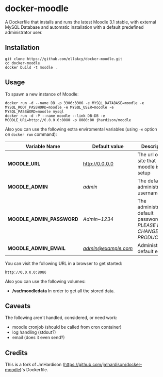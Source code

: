 docker-moodle
=============

A Dockerfile that installs and runs the latest Moodle 3.1 stable, with external MySQL Database and automatic installation with a default predefined administrator user.

## Installation

```
git clone https://github.com/ellakcy/docker-moodle.git
cd docker-moodle
docker build -t moodle .
```

## Usage

To spawn a new instance of Moodle:

```
docker run -d --name DB -p 3306:3306 -e MYSQL_DATABASE=moodle -e MYSQL_ROOT_PASSWORD=moodle -e MYSQL_USER=moodle -e MYSQL_PASSWORD=moodle mysql
docker run -d -P --name moodle --link DB:DB -e MOODLE_URL=http://0.0.0.0:8080 -p 8080:80 jhardison/moodle
```

Also you can use the following extra enviromental variables (using `-e` option on `docker run` command):

Variable Name | Default value | Description
---- | ------ | ------
**MOODLE_URL** | http://0.0.0.0 | The url of the site that moodle is setup
**MOODLE_ADMIN** | *admin* | The default administrator's username
**MOODLE_ADMIN_PASSWORD** | *Admin~1234* | The administrator's default password. *PLEASE DO CHANGE ON PRODUCTION*
**MOODLE_ADMIN_EMAIL** | *admin@example.com* | Administrator's default email.

You can visit the following URL in a browser to get started:

```
http://0.0.0.0:8080

```
Also you can use the following volumes:

* **/var/moodledata** In order to get all the stored  data.

## Caveats
The following aren't handled, considered, or need work:
* moodle cronjob (should be called from cron container)
* log handling (stdout?)
* email (does it even send?)

## Credits

This is a fork of JmHardison  (https://github.com/jmhardison/docker-moodle)'s Dockerfile.
